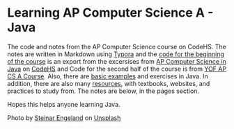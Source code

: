 # Learning AP Computer Science A - Java

The code and notes from the AP Computer Science course on CodeHS.
The notes are written in Markdown using [Typora](https://typora.io/) and the [code for the beginning of the course](https://github.com/MaxShalom/ap-java/tree/master/Java%20Course%20Code/Basic%20Java) is an export from the excersises from [AP Computer Science in Java](https://codehs.com/info/curriculum/apjava) on [CodeHS](https://codehs.com/) and Code for the second half of the course is from [YOF AP CS A Course](https://yofapcs.edunext.io/). Also, there are [basic examples](https://github.com/MaxShalom/ap-java/tree/master/Example%20Programs) and exercises in Java. In addition, there are also many [resources](http://maxshalom.me/ap-java/Resources/README.html), with textbooks, websites, and practices to study from. The notes are below, in the pages section.

Hopes this helps anyone learning Java.

Photo by [Steinar Engeland](https://unsplash.com/@steinart) on [Unsplash](https://unsplash.com/)
